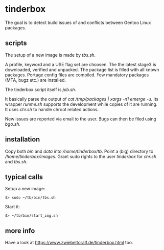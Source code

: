 # tinderbox
The goal is to detect build issues of and conflicts between Gentoo Linux packages.

## scripts
The setup of a new image is made by *tbs.sh*.

A profile, keyword and a USE flag set are choosen.
The the latest stage3 is downloaded, verified and unpacked.
The package list is filled with all known packages.
Portage config files are compiled.
Few mandatory packages (MTA, bugz etc.) are installed.

The tinderbox script itself is *job.sh*.

It basically parse the output of *cat /tmp/packages | xargs -n1 emerge -u*.
Its wrapper *runme.sh* supports the development while copies of it are running.
It uses *chr.sh* to handle chroot related actions.

New issues are reported via email to the user. Bugs can then be filed using *bgo.sh*.

## installation
Copy both *bin* and *data* into */home/tinderbox/tb*.
Point a (big) directory to */home/tinderbox/images*.
Grant sudo rights to the user *tinderbox* for *chr.sh* and *tbs.sh*.

## typical calls
Setup a new image:

    $> sudo ~/tb/bin/tbs.sh 

Start it:

    $> ~/tb/bin/start_img.sh


## more info
Have a look at https://www.zwiebeltoralf.de/tinderbox.html too.

